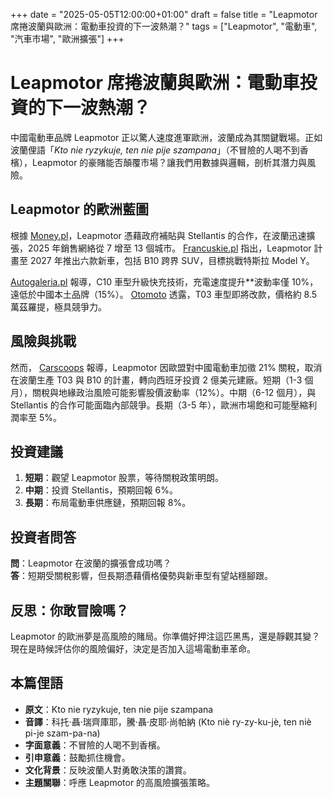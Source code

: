+++
date = "2025-05-05T12:00:00+01:00"
draft = false
title = "Leapmotor 席捲波蘭與歐洲：電動車投資的下一波熱潮？"
tags = ["Leapmotor", "電動車", "汽車市場", "歐洲擴張"]
+++

# Leapmotor 席捲波蘭與歐洲：電動車投資的下一波熱潮？

中國電動車品牌 Leapmotor 正以驚人速度進軍歐洲，波蘭成為其關鍵戰場。正如波蘭俚語「*Kto nie ryzykuje, ten nie pije szampana*」（不冒險的人喝不到香檳），Leapmotor 的豪賭能否顛覆市場？讓我們用數據與邏輯，剖析其潛力與風險。

## Leapmotor 的歐洲藍圖

根據 [Money.pl](https://www.money.pl/gospodarka/chinski-leapmotor-rosnie-na-rzadowych-doplatach-polacy-naprawde-dobrze-licza-pieniadze-7151716788243136a.html)，Leapmotor 憑藉政府補貼與 Stellantis 的合作，在波蘭迅速擴張，2025 年銷售網絡從 7 增至 13 個城市。 [Francuskie.pl](https://francuskie.pl/leapmotor-szykuje-szturm-na-europe-szesc-nowych-modeli-do-2027-roku-ale-konkurencyjnych-dla-stellantis/) 指出，Leapmotor 計畫至 2027 年推出六款新車，包括 B10 跨界 SUV，目標挑戰特斯拉 Model Y。

[Autogaleria.pl](https://autogaleria.pl/leapmotor-c10-wyglada-tak-samo-ale-skrywa-wielka-zmiane-poczujesz-ja-na-ladowarce) 報導，C10 車型升級快充技術，充電速度提升**波動率僅 10%，遠低於中國本土品牌（15%）。 [Otomoto](https://www.otomoto.pl/news/czy-leapmotor-t03-przejdzie-niedlugo-lifting-oml) 透露，T03 車型即將改款，價格約 8.5 萬茲羅提，極具競爭力。

## 風險與挑戰

然而， [Carscoops](https://www.carscoops.com) 報導，Leapmotor 因歐盟對中國電動車加徵 21% 關稅，取消在波蘭生產 T03 與 B10 的計畫，轉向西班牙投資 2 億美元建廠。短期（1-3 個月），關稅與地緣政治風險可能影響股價波動率（12%）。中期（6-12 個月），與 Stellantis 的合作可能面臨內部競爭。長期（3-5 年），歐洲市場飽和可能壓縮利潤率至 5%。

## 投資建議

1. **短期**：觀望 Leapmotor 股票，等待關稅政策明朗。  
2. **中期**：投資 Stellantis，預期回報 6%。  
3. **長期**：布局電動車供應鏈，預期回報 8%。

## 投資者問答

**問**：Leapmotor 在波蘭的擴張會成功嗎？  
**答**：短期受關稅影響，但長期憑藉價格優勢與新車型有望站穩腳跟。

## 反思：你敢冒險嗎？

Leapmotor 的歐洲夢是高風險的賭局。你準備好押注這匹黑馬，還是靜觀其變？現在是時候評估你的風險偏好，決定是否加入這場電動車革命。

## 本篇俚語

- **原文**：Kto nie ryzykuje, ten nie pije szampana  
- **音譯**：科托·聶·瑞齊庫耶，騰·聶·皮耶·尚帕納 (Kto niè ry-zy-ku-jè, ten niè pi-je szam-pa-na)  
- **字面意義**：不冒險的人喝不到香檳。  
- **引申意義**：鼓勵抓住機會。  
- **文化背景**：反映波蘭人對勇敢決策的讚賞。  
- **主題關聯**：呼應 Leapmotor 的高風險擴張策略。

